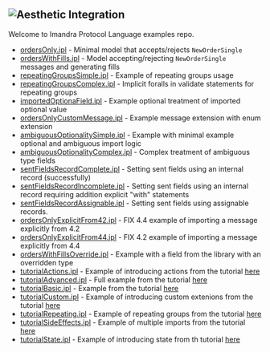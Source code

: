 ![Aesthetic Integration](https://storage.googleapis.com/imandra-assets/images/github/ipl_lang_examples_head.svg)
---
Welcome to Imandra Protocol Language examples repo.

- [ordersOnly.ipl](ordersOnly.ipl) - Minimal model that accepts/rejects `NewOrderSingle`
- [ordersWithFills.ipl](ordersWithFills.ipl) - Model accepting/rejecting `NewOrderSingle` messages and generating fills
- [repeatingGroupsSimple.ipl](repeatingGroupsSimple.ipl) - Example of repeating groups usage
- [repeatingGroupsComplex.ipl](repeatingGroupsComplex.ipl) - Implicit foralls in validate statements for repeating groups
- [importedOptionaField.ipl](importedOptionaField.ipl) - Example optional treatment of imported optional value
- [ordersOnlyCustomMessage.ipl](ordersOnlyCustomMessage.ipl) - Example message extension with enum extension
- [ambiguousOptionalitySimple.ipl](ambiguousOptionalitySimple.ipl) - Example with minimal example optional and ambiguous import logic 
- [ambiguousOptionalityComplex.ipl](ambiguousOptionalityComplex.ipl) - Complex treatment of ambiguous type fields
- [sentFieldsRecordComplete.ipl](sentFieldsRecordComplete.ipl) - Setting sent fields using an internal record (successfully)
- [sentFieldsRecordIncomplete.ipl](sentFieldsRecordIncomplete.ipl) - Setting sent fields using an internal record requiring addition explicit "with" statements
- [sentFieldsRecordAssignable.ipl](sentFieldsRecordAssignable.ipl) - Setting sent fields using assignable records.
- [ordersOnlyExplicitFrom42.ipl](ordersOnlyExplicitFrom42.ipl) - FIX 4.4 example of importing a message explicitly from 4.2
- [ordersOnlyExplicitFrom44.ipl](ordersOnlyExplicitFrom44.ipl) - FIX 4.2 example of importing a message explicitly from 4.4
- [ordersWithFillsOverride.ipl](ordersWithFillsOverride.ipl) - Example with a field from the library with an overridden type
- [tutorialActions.ipl](tutorialActions.ipl) - Example of introducing actions from the tutorial [here](https://docs.imandra.ai/ipl/tutorialActions/)
- [tutorialAdvanced.ipl](tutorialAdvanced.ipl) - Full example from the tutorial [here](https://docs.imandra.ai/ipl/tutorialAdvanced/)
- [tutorialBasic.ipl](tutorialBasic.ipl) - Example from the tutorial [here](https://docs.imandra.ai/ipl/tutorialBasic/)
- [tutorialCustom.ipl](tutorialCustom.ipl) - Example of introducing custom extenions from the tutorial [here](https://docs.imandra.ai/ipl/tutorialCustom/)
- [tutorialRepeating.ipl](tutorialRepeating.ipl) - Example of repeating groups from the tutorial [here](https://docs.imandra.ai/ipl/tutorialRepeatingGroups)
- [tutorialSideEffects.ipl](tutorialSideEffects.ipl) - Example of multiple imports from the tutorial [here](https://docs.imandra.ai/ipl/tutorialSideEffects)
- [tutorialState.ipl](tutorialState.ipl) - Example of introducing state from th tutorial [here](https://docs.imandra.ai/ipl/tutorialState)
